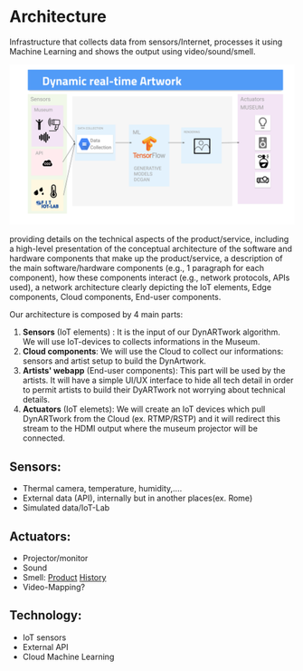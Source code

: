 # Architecture
Infrastructure that collects data from sensors/Internet, processes it using Machine Learning and shows the output using video/sound/smell.

![](assets/architecture.svg)


providing details on the technical aspects of the product/service, including a high-level presentation of the conceptual architecture of the software and hardware components that make up the product/service, a description of the main software/hardware components (e.g., 1 paragraph for each component), how these components interact (e.g., network protocols, APIs used), a network architecture clearly depicting the IoT elements, Edge components, Cloud components, End-user components.

Our architecture is composed by 4 main parts:
1. **Sensors** (IoT elements) : It is the input of our DynARTwork algorithm. We will use IoT-devices to collects informations in the Museum.
2. **Cloud components**: We will use the Cloud to collect our informations: sensors and artist setup to build the DynArtwork.
3. **Artists' webapp** (End-user components): This part will be used by the artists. It will have a simple UI/UX interface to hide all tech detail in order
to permit artists to build their DyARTwork not worrying about technical details.
4. **Actuators** (IoT elemets): We will create an IoT devices which pull DynARTwork from the Cloud (ex. RTMP/RSTP) and it will redirect this stream to the HDMI output where the museum projector will be connected.


## Sensors:
- Thermal camera, temperature, humidity,....
- External data (API), internally but in another places(ex. Rome)
- Simulated data/IoT-Lab

## Actuators:
- Projector/monitor
- Sound
- Smell: [Product](http://www.emhealia.com/em-station/) [History](https://www.linkedin.com/pulse/da-zero-prodotto-francesco-colasante/) 
- Video-Mapping?


## Technology:
- IoT sensors
- External API
- Cloud Machine Learning

